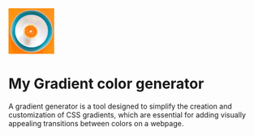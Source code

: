 <img src="gradient.jpg" style="width: 90px;">
<h1>My Gradient color generator</h1>
<p>A gradient generator is a tool designed to simplify the creation and customization of CSS gradients, which are essential for adding visually appealing transitions between colors on a webpage.</p>
